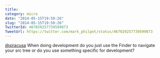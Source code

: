 ```yaml
---
title: 
category: micro
date: "2014-05-15T19:50:26"
slug: "2014-05-15T19:50:26"
TwitterId: 467029257739599873
TweetUrl: https://twitter.com/mark_philpot/status/467029257739599873
---
```


[@siracusa](https://twitter.com/siracusa) When doing development do you just use
the Finder to navigate your src tree or do you use something specific for
development?
